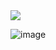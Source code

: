 <img src="{https://img.shields.io/badge/LinkedIn-0077B5?style=for-the-badge&logo=linkedin&logoColor=white}" />

![image]({https://img.shields.io/badge/LinkedIn-0077B5?style=for-the-badge&logo=linkedin&logoColor=white})
